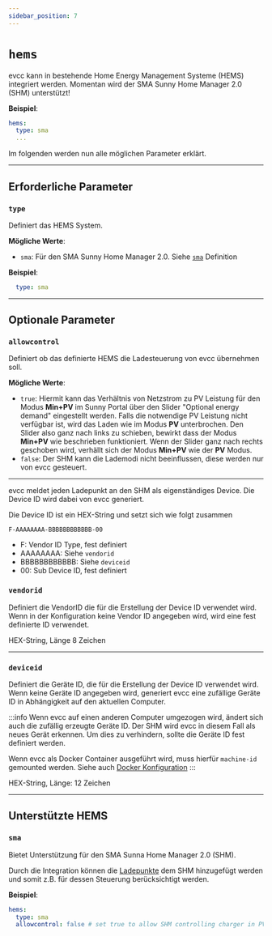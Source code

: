 ```yaml
---
sidebar_position: 7
---
```


# `hems`

evcc kann in bestehende Home Energy Management Systeme (HEMS) integriert werden. Momentan wird der SMA Sunny Home Manager 2.0 (SHM) unterstützt!

**Beispiel**:

```yaml
hems:
  type: sma
  ...
```

Im folgenden werden nun alle möglichen Parameter erklärt.

---

## Erforderliche Parameter

### `type`

Definiert das HEMS System.

**Mögliche Werte**:

- `sma`: Für den SMA Sunny Home Manager 2.0. Siehe [`sma`](#sma) Definition

**Beispiel**:

```yaml
  type: sma
```

---

## Optionale Parameter

### `allowcontrol`

Definiert ob das definierte HEMS die Ladesteuerung von evcc übernehmen soll.

**Mögliche Werte**:

- `true`: Hiermit kann das Verhältnis von Netzstrom zu PV Leistung für den Modus **Min+PV** im Sunny Portal über den Slider "Optional energy demand" eingestellt werden. Falls die notwendige PV Leistung nicht verfügbar ist, wird das Laden wie im Modus **PV** unterbrochen. Den Slider also ganz nach links zu schieben, bewirkt dass der Modus **Min+PV** wie beschrieben funktioniert. Wenn der Slider ganz nach rechts geschoben wird, verhällt sich der Modus **Min+PV** wie der **PV** Modus.
- `false`: Der SHM kann die Lademodi nicht beeinflussen, diese werden nur von evcc gesteuert.

---
evcc meldet jeden Ladepunkt an den SHM als eigenständiges Device. Die Device ID wird dabei von evcc generiert. 

Die Device ID ist ein HEX-String und setzt sich wie folgt zusammen
```
F-AAAAAAAA-BBBBBBBBBBBB-00
```
- F: Vendor ID Type, fest definiert
- AAAAAAAA: Siehe `vendorid`
- BBBBBBBBBBBB: Siehe `deviceid`
- 00: Sub Device ID, fest definiert


### `vendorid`

Definiert die VendorID die für die Erstellung der Device ID verwendet wird. Wenn in der Konfiguration keine Vendor ID angegeben wird, wird eine fest definierte ID verwendet.

HEX-String, Länge 8 Zeichen

---

### `deviceid`

Definiert die Geräte ID, die für die Erstellung der Device ID verwendet wird. Wenn keine Geräte ID angegeben wird, generiert evcc eine zufällige Geräte ID in Abhängigkeit auf den aktuellen Computer.

:::info
Wenn evcc auf einen anderen Computer umgezogen wird, ändert sich auch die zufällig erzeugte Geräte ID. Der SHM wird evcc in diesem Fall als neues Gerät erkennen.
Um dies zu verhindern, sollte die Geräte ID fest definiert werden.

Wenn evcc als Docker Container ausgeführt wird, muss hierfür `machine-id` gemounted werden. Siehe auch [Docker Konfiguration](../../installation/docker)
:::

HEX-String, Länge: 12 Zeichen

---

## Unterstützte HEMS

### `sma`

Bietet Unterstützung für den SMA Sunna Home Manager 2.0 (SHM).

Durch die Integration können die [Ladepunkte](loadpoints) dem SHM hinzugefügt werden und somit z.B. für dessen Steuerung berücksichtigt werden.

**Beispiel**:

```yaml
hems:
  type: sma
  allowcontrol: false # set true to allow SHM controlling charger in PV modes
```
